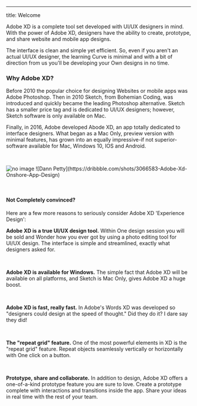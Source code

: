 ---
title: Welcome  

Adobe XD is a complete tool set developed with UI/UX designers in mind. With the power of Adobe XD, designers have the ability to create, prototype, and share website and mobile app designs.

The interface is clean and simple yet efficient. So, even if you aren't an actual UI/UX designer, the learning Curve is minimal and with a bit of direction from us you'll be developing your Own designs in no time.  

### Why Adobe XD?  


Before 2010 the popular choice for designing Websites or mobile apps was Adobe Photoshop. Then in 2010 Sketch, from Bohemian Coding, was introduced and quickly became the leading Photoshop alternative. Sketch has a smaller price tag and is dedicated to UI/UX designers; however, Sketch software is only available on Mac.

Finally, in 2016, Adobe developed Abode XD, an app totally dedicated to interface designers. What began as a Mac Only, preview version with minimal features, has grown into an equally impressive-if not superior-software available for Mac, Windows 10, IOS and Android.   

&nbsp;   

<img src="https://iwilfried.github.io/Adobe-XD-eBook/images/XD-Welcome-01.png" alt="no image"/>  
![Dann Petty](https://dribbble.com/shots/3066583-Adobe-Xd-Onshore-App-Design)  

&nbsp;   

#### Not Completely convinced?  

Here are a few more reasons to seriously consider Adobe XD 'Experience Design':   

**Adobe XD is a true UI/UX design tool.** Within One design session you will be sold and Wonder how you ever got by using a photo editing tool for UI/UX design. The interface is simple and streamlined, exactly what designers asked for.

&nbsp;   

**Adobe XD is available for Windows.** The simple fact that Adobe XD will be available on all platforms, and Sketch is Mac Only, gives Adobe XD a huge boost.

&nbsp;   

**Adobe XD is fast, really fast.** In Adobe's Words XD was developed so "designers could design at the speed of thought." Did they do it? I dare say they did!

&nbsp;   

**The "repeat grid" feature.** One of the most powerful elements in XD is the "repeat grid" feature. Repeat objects seamlessly vertically or horizontally with One click on a button.

&nbsp;   

**Prototype, share and collaborate.** In addition to design, Adobe XD offers a one-of-a-kind prototype feature you are sure to love. Create a prototype complete with interactions and transitions inside the app. Share your ideas in real time with the rest of your team.
